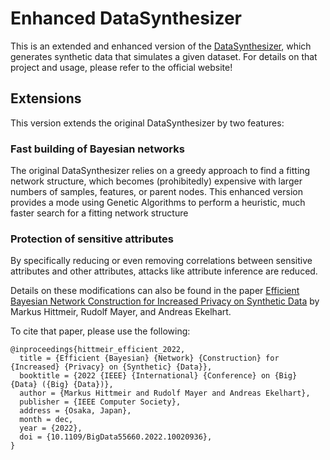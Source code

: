 # Enhanced DataSynthesizer

This is an extended and enhanced version of the [DataSynthesizer](https://github.com/DataResponsibly/DataSynthesizer), which generates synthetic data that simulates a given
dataset. For details on that project and usage, please refer to the official website!

## Extensions

This version extends the original DataSynthesizer by two features:

### Fast building of Bayesian networks
The original DataSynthesizer relies on a greedy approach to find a fitting network structure, which becomes (prohibitedly) expensive with larger numbers of samples, features, or
parent nodes. This enhanced version provides a mode using Genetic Algorithms to perform a heuristic, much faster search for a fitting network structure

### Protection of sensitive attributes
By specifically reducing or even removing correlations between sensitive attributes and other attributes, attacks like attribute inference are reduced.

Details on these modifications can also be found in the paper [Efficient Bayesian Network Construction for Increased Privacy on Synthetic Data](http://dx.doi.org/10.1109/BigData55660.2022.10020936) by Markus Hittmeir, Rudolf Mayer, and Andreas Ekelhart.

To cite that paper, please use the following:

```
@inproceedings{hittmeir_efficient_2022,
  title = {Efficient {Bayesian} {Network} {Construction} for {Increased} {Privacy} on {Synthetic} {Data}},
  booktitle = {2022 {IEEE} {International} {Conference} on {Big} {Data} ({Big} {Data})},
  author = {Markus Hittmeir and Rudolf Mayer and Andreas Ekelhart},
  publisher = {IEEE Computer Society},
  address = {Osaka, Japan},
  month = dec,
  year = {2022},
  doi = {10.1109/BigData55660.2022.10020936},
}

```
